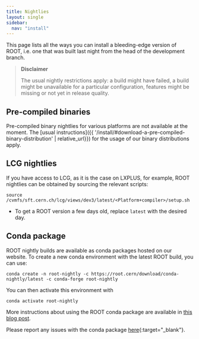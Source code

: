 ```yaml
---
title: Nightlies
layout: single
sidebar:
  nav: "install"
---
```


This page lists all the ways you can install a bleeding-edge version of ROOT, i.e. one that was built last night from the head of the development branch.

> **Disclaimer**
>
> The usual nightly restrictions apply: a build might have failed, a build might be unavailable for a particular configuration, features might be missing or not yet in release quality.

## Pre-compiled binaries

Pre-compiled binary nightlies for various platforms are not available at the moment.
The [usual instructions]({{ '/install/#download-a-pre-compiled-binary-distribution' | relative_url}}) for the usage of our binary distributions apply.

## LCG nightlies

If you have access to LCG, as it is the case on LXPLUS, for example, ROOT nightlies can be obtained by sourcing the relevant scripts:

```
source /cvmfs/sft.cern.ch/lcg/views/dev3/latest/<Platform+compiler>/setup.sh
```
- To get a ROOT version a few days old, replace `latest` with the desired day.

## Conda package

ROOT nightly builds are available as conda packages hosted on our website.
To create a new conda environment with the latest ROOT build, you can use:

```
conda create -n root-nightly -c https://root.cern/download/conda-nightly/latest -c conda-forge root-nightly
```

You can then activate this environment with

```
conda activate root-nightly
```

More instructions about using the ROOT conda package are available in [this blog post](https://iscinumpy.gitlab.io/post/root-conda/).

Please report any issues with the conda package [here](https://github.com/conda-forge/root-feedstock){:target="\_blank"}.
